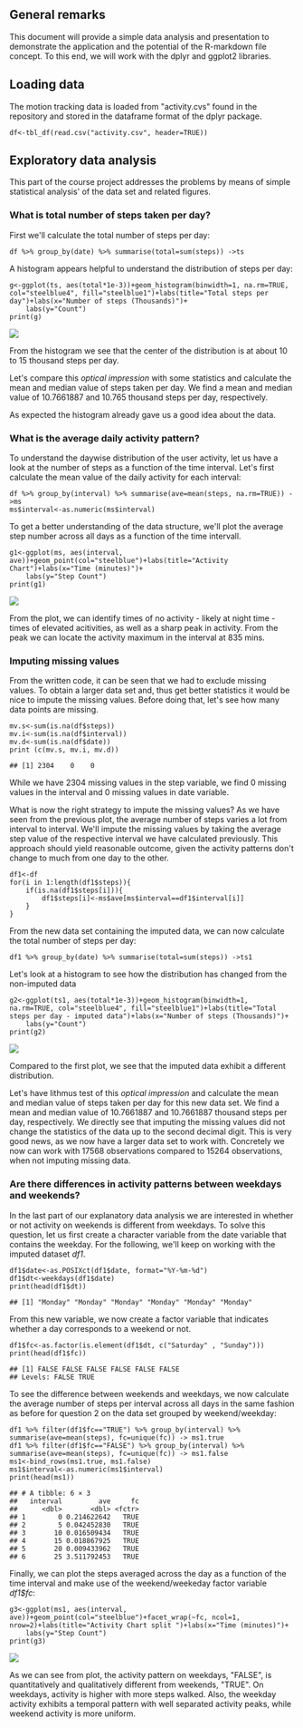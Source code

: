General remarks
---------------

This document will provide a simple data analysis and presentation to
demonstrate the application and the potential of the R-markdown file
concept. To this end, we will work with the dplyr and ggplot2 libraries.

Loading data
------------

The motion tracking data is loaded from "activity.cvs" found in the
repository and stored in the dataframe format of the dplyr package.

    df<-tbl_df(read.csv("activity.csv", header=TRUE))

Exploratory data analysis
-------------------------

This part of the course project addresses the problems by means of
simple statistical analysis' of the data set and related figures.

### What is total number of steps taken per day?

First we'll calculate the total number of steps per day:

    df %>% group_by(date) %>% summarise(total=sum(steps)) ->ts

A histogram appears helpful to understand the distribution of steps per
day:

    g<-ggplot(ts, aes(total*1e-3))+geom_histogram(binwidth=1, na.rm=TRUE, col="steelblue4", fill="steelblue1")+labs(title="Total steps per day")+labs(x="Number of steps (Thousands)")+
        labs(y="Count")
    print(g)

![](CourseProject1_files/figure-html/q1plot-1.png)

From the histogram we see that the center of the distribution is at
about 10 to 15 thousand steps per day.

Let's compare this *optical impression* with some statistics and
calculate the mean and median value of steps taken per day. We find a
mean and median value of 10.7661887 and 10.765 thousand steps per day,
respectively.

As expected the histogram already gave us a good idea about the data.

### What is the average daily activity pattern?

To understand the daywise distribution of the user activity, let us have
a look at the number of steps as a function of the time interval. Let's
first calculate the mean value of the daily activity for each interval:

    df %>% group_by(interval) %>% summarise(ave=mean(steps, na.rm=TRUE)) ->ms
    ms$interval<-as.numeric(ms$interval)

To get a better understanding of the data structure, we'll plot the
average step number across all days as a function of the time intervall.

    g1<-ggplot(ms, aes(interval, ave))+geom_point(col="steelblue")+labs(title="Activity Chart")+labs(x="Time (minutes)")+
        labs(y="Step Count")
    print(g1)

![](CourseProject1_files/figure-html/q2plot-1.png)

From the plot, we can identify times of no activity - likely at night
time - times of elevated acitivities, as well as a sharp peak in
activity. From the peak we can locate the activity maximum in the
interval at 835 mins.

### Imputing missing values

From the written code, it can be seen that we had to exclude missing
values. To obtain a larger data set and, thus get better statistics it
would be nice to impute the missing values. Before doing that, let's see
how many data points are missing.

    mv.s<-sum(is.na(df$steps))
    mv.i<-sum(is.na(df$interval))
    mv.d<-sum(is.na(df$date))
    print (c(mv.s, mv.i, mv.d))

    ## [1] 2304    0    0

While we have 2304 missing values in the step variable, we find 0
missing values in the interval and 0 missing values in date variable.

What is now the right strategy to impute the missing values? As we have
seen from the previous plot, the average number of steps varies a lot
from interval to interval. We'll impute the missing values by taking the
average step value of the respective interval we have calculated
previously. This approach should yield reasonable outcome, given the
activity patterns don't change to much from one day to the other.

    df1<-df 
    for(i in 1:length(df1$steps)){
        if(is.na(df1$steps[i])){
            df1$steps[i]<-ms$ave[ms$interval==df1$interval[i]]
        }
    }

From the new data set containing the imputed data, we can now calculate
the total number of steps per day:

    df1 %>% group_by(date) %>% summarise(total=sum(steps)) ->ts1

Let's look at a histogram to see how the distribution has changed from
the non-imputed data

    g2<-ggplot(ts1, aes(total*1e-3))+geom_histogram(binwidth=1, na.rm=TRUE, col="steelblue4", fill="steelblue1")+labs(title="Total steps per day - imputed data")+labs(x="Number of steps (Thousands)")+
        labs(y="Count")
    print(g2)

![](CourseProject1_files/figure-html/q3plot-1.png)

Compared to the first plot, we see that the imputed data exhibit a
different distribution.

Let's have lithmus test of this *optical impression* and calculate the
mean and median value of steps taken per day for this new data set. We
find a mean and median value of 10.7661887 and 10.7661887 thousand steps
per day, respectively. We directly see that imputing the missing values
did not change the statistics of the data up to the second decimal
digit. This is very good news, as we now have a larger data set to work
with. Concretely we now can work with 17568 observations compared to
15264 observations, when not imputing missing data.

### Are there differences in activity patterns between weekdays and weekends?

In the last part of our explanatory data analysis we are interested in
whether or not activity on weekends is different from weekdays. To solve
this question, let us first create a character variable from the date
variable that contains the weekday. For the following, we'll keep on
working with the imputed dataset *df1*.

    df1$date<-as.POSIXct(df1$date, format="%Y-%m-%d")
    df1$dt<-weekdays(df1$date)
    print(head(df1$dt))

    ## [1] "Monday" "Monday" "Monday" "Monday" "Monday" "Monday"

From this new variable, we now create a factor variable that indicates
whether a day corresponds to a weekend or not.

    df1$fc<-as.factor(is.element(df1$dt, c("Saturday" , "Sunday")))
    print(head(df1$fc))

    ## [1] FALSE FALSE FALSE FALSE FALSE FALSE
    ## Levels: FALSE TRUE

To see the difference between weekends and weekdays, we now calculate
the average number of steps per interval across all days in the same
fashion as before for question 2 on the data set grouped by
weekend/weekday:

    df1 %>% filter(df1$fc=="TRUE") %>% group_by(interval) %>% summarise(ave=mean(steps), fc=unique(fc)) -> ms1.true
    df1 %>% filter(df1$fc=="FALSE") %>% group_by(interval) %>% summarise(ave=mean(steps), fc=unique(fc)) -> ms1.false
    ms1<-bind_rows(ms1.true, ms1.false)
    ms1$interval<-as.numeric(ms1$interval)
    print(head(ms1))

    ## # A tibble: 6 × 3
    ##   interval         ave     fc
    ##      <dbl>       <dbl> <fctr>
    ## 1        0 0.214622642   TRUE
    ## 2        5 0.042452830   TRUE
    ## 3       10 0.016509434   TRUE
    ## 4       15 0.018867925   TRUE
    ## 5       20 0.009433962   TRUE
    ## 6       25 3.511792453   TRUE

Finally, we can plot the steps averaged across the day as a function of
the time interval and make use of the weekend/weekeday factor variable
*df1$fc*:

    g3<-ggplot(ms1, aes(interval, ave))+geom_point(col="steelblue")+facet_wrap(~fc, ncol=1, nrow=2)+labs(title="Activity Chart split ")+labs(x="Time (minutes)")+
        labs(y="Step Count")
    print(g3)

![](CourseProject1_files/figure-html/q4plot-1.png)

As we can see from plot, the activity pattern on weekdays, "FALSE", is
quantitatively and qualitatively different from weekends, "TRUE". On
weekdays, activity is higher with more steps walked. Also, the weekday
activity exhibits a temporal pattern with well separated activity peaks,
while weekend activity is more uniform.

